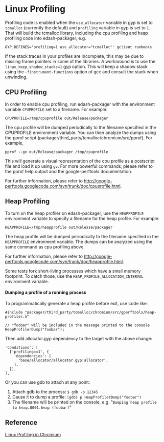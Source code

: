 # Linux Profiling

Profiling code is enabled when the `use_allocator` variable in gyp is set to
`tcmalloc` (currently the default) and `profiling` variable in gyp is set to
`1`. That will build the tcmalloc library, including the cpu profiling and heap
profiling code into edash-packager, e.g.

    GYP_DEFINES='profiling=1 use_allocator="tcmalloc"' gclient runhooks

If the stack traces in your profiles are incomplete, this may be due to missing
frame pointers in some of the libraries. A workaround is to use the
`linux_keep_shadow_stacks=1` gyp option. This will keep a shadow stack using the
`-finstrument-functions` option of gcc and consult the stack when unwinding.

## CPU Profiling

In order to enable cpu profiling, run edash-packager with the environment
variable `CPUPROFILE` set to a filename. For example:

    CPUPROFILE=/tmp/cpuprofile out/Release/packager

The cpu profile will be dumped periodically to the filename specified in the
CPUPROFILE environment variable. You can then analyze the dumps using the pprof
script (packager/third_party/tcmalloc/chromium/src/pprof). For example,

    pprof --gv out/Release/packager /tmp/cpuprofile

This will generate a visual representation of the cpu profile as a postscript
file and load it up using `gv`. For more powerful commands, please refer to the
pprof help output and the google-perftools documentation.

For further information, please refer to
http://google-perftools.googlecode.com/svn/trunk/doc/cpuprofile.html.

## Heap Profiling

To turn on the heap profiler on edash-packager, use the `HEAPPROFILE`
environment variable to specify a filename for the heap profile. For example:

    HEAPPROFILE=/tmp/heapprofile out/Release/packager

The heap profile will be dumped periodically to the filename specified in the
`HEAPPROFILE` environment variable. The dumps can be analyzed using the same
command as cpu profiling above.

For further information, please refer to
http://google-perftools.googlecode.com/svn/trunk/doc/heapprofile.html.

Some tests fork short-living processes which have a small memory footprint. To
catch those, use the `HEAP_PROFILE_ALLOCATION_INTERVAL` environment variable.

#### Dumping a profile of a running process

To programmatically generate a heap profile before exit, use code like:

    #include "packager/third_party/tcmalloc/chromium/src/gperftools/heap-profiler.h"

    // "foobar" will be included in the message printed to the console
    HeapProfilerDump("foobar");

Then add allocator.gyp dependency to the target with the above change:

    'conditions': [
      ['profiling==1', {
        'dependencies': [
          'base/allocator/allocator.gyp:allocator',
        ],
      }],
    ],

Or you can use gdb to attach at any point:

1.  Attach gdb to the process: `$ gdb -p 12345`
2.  Cause it to dump a profile: `(gdb) p HeapProfilerDump("foobar")`
3.  The filename will be printed on the console, e.g.
    "`Dumping heap profile to heap.0001.heap (foobar)`"

## Reference

[Linux Profiling in Chromium](https://chromium.googlesource.com/chromium/src/+/master/docs/linux_profiling.md)
